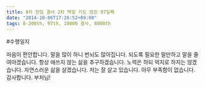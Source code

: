 ```yaml
---
title: 8차 천일 결사 2차 백일 기도 정진 97일째
date: "2014-10-06T17:26:52+09:00"
tags: 8-200th, 97th, 10000 결사, 8000th
---
```


#수행일지

마음이 편안합니다. 말을 많이 하니 번뇌도 많아집니다. 되도록 필요한 말만하고 말을 줄여야겠습니다. 항상 애쓰지 않는 삶을 추구하겠습니다. 노력은 하되 억지로 하지는 않겠습니다. 자연스러운 삶을 살겠습니다. 저는 잘 살고 있습니다. 아무 부족함이 없습니다. 감사합니다. 부처님!

